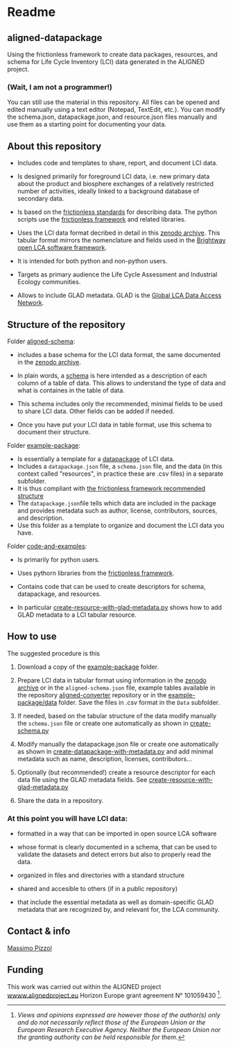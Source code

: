 # Readme

## aligned-datapackage

Using the frictionless framework to create data packages, resources, and schema for Life Cycle Inventory (LCI) data generated in the ALIGNED project.


### (Wait, I am not a programmer!)

You can still use the material in this repository. All files can be opened and edited manually using a text editor (Notepad, TextEdit, etc.). You can modify the schema.json, datapackage.json, and resource.json files manually and use them as a starting point for documenting your data.

## About this repository


- Includes code and templates to share, report, and document LCI data. 

- Is designed primarily for foreground LCI data, i.e. new primary data about the product and biosphere exchanges of a relatively restricted number of activities, ideally linked to a background database of secondary data. 

- Is based on the [frictionless standards](https://specs.frictionlessdata.io/) for describing data. The python scripts use the [frictionless framework](https://framework.frictionlessdata.io/) and related libraries.

- Uses the LCI data format decribed in detail in this [zenodo archive](). This tabular format mirrors the nomenclature and fields used in the [Brightway open LCA software framework](https://docs.brightway.dev/en/latest/).

- It is intended for both python and non-python users.

- Targets as primary audience the Life Cycle Assessment and Industrial Ecology communities. 

- Allows to include GLAD metadata. GLAD is the [Global LCA Data Access Network](https://www.globallcadataaccess.org/).


## Structure of the repository


Folder [aligned-schema](https://github.com/massimopizzol/aligned-datapackage/tree/main/aligned-schema): 

- includes a base schema for the LCI data format, the same documented in the [zenodo archive]().

-  In plain words, a [schema](https://specs.frictionlessdata.io/table-schema/#concepts) is here intended as a description of each column of a table of data. This allows to understand the type of data and what is containes in the table of data. 

-  This schema includes only the recommended, minimal fields to be used to share LCI data. Other fields can be added if needed.

-  Once you have put your LCI data in table format, use this schema to document their structure.

Folder [example-package](https://github.com/massimopizzol/aligned-datapackage/tree/main/example-package):

- Is essentially a template for a [datapackage](https://specs.frictionlessdata.io/data-package/#language) of LCI data.
- Includes a ```datapackage.json``` file, a ```schema.json``` file, and the data (in this context called "resources", in practice these are .csv files) in a separate subfolder. 
- It is thus compliant with [the frictionless framework recommended structure](https://specs.frictionlessdata.io/data-package/#illustrative-structure)
- The ```datapackage.json```file tells which data are included in the package and provides metadata such as author, license, contributors, sources, and description.
- Use this folder as a template to organize and document the LCI data you have.


Folder [code-and-examples](https://github.com/massimopizzol/aligned-datapackage/tree/main/code-and-examples):

- Is primarily for python users.

- Uses pythorn libraries from the [frictionless framework](https://framework.frictionlessdata.io/). 

- Contains code that can be used to create descriptors for schema, datapackage, and resources.

- In particular [create-resource-with-glad-metadata.py](https://github.com/massimopizzol/aligned-datapackage/blob/main/code-and-examples/create-resource-with-glad-metadata.py) shows how to add GLAD metadata to a LCI tabular resource.

## How to use

The suggested procedure is this

1. Download a copy of the [example-package](https://github.com/massimopizzol/aligned-datapackage/tree/main/example-package) folder. 

2. Prepare LCI data in tabular format using information in the [zenodo archive]() or in the ```aligned-schema.json``` file, example tables available in the repository [aligned-converter](https://github.com/massimopizzol/aligned-converter) repository or in the [example-package/data](https://github.com/massimopizzol/aligned-datapackage/tree/main/example-package/data) folder. Save the files in .csv format in the ```Data``` subfolder.

4. If needed, based on the tabular structure of the data modify manually the ```schema.json``` file or create one automatically as shown in [create-schema.py](https://github.com/massimopizzol/aligned-datapackage/blob/main/code-and-examples/create-schema.py)

5. Modify manually the datapackage.json file or create one automatically as shown in [create-datapackage-with-metadata.py](https://github.com/massimopizzol/aligned-datapackage/blob/main/code-and-examples/create-datapackage-with-metadata.py) and add minimal metadata such as name, description, licenses, contributors... 

6. Optionally (but recommended!) create a resource descriptor for each data file using the GLAD metadata fields. See [create-resource-with-glad-metadata.py](https://github.com/massimopizzol/aligned-datapackage/blob/main/code-and-examples/create-resource-with-glad-metadata.py)

7. Share the data in a repository.


### At this point you will have LCI data:

- formatted in a way that can be imported in open source LCA software 

- whose format is clearly documented in a schema, that can be used to validate the datasets and detect errors but also to properly read the data.

- organized in files and directories with a standard structure

- shared and accesible to others (if in a public repository)

- that include the essential metadata as well as domain-specific GLAD metadata that are recognized by, and relevant for, the LCA community.


## Contact & info

[Massimo Pizzol](mailto:massimo@plan.aau.dk)

## Funding

This work was carried out within the ALIGNED project [wwww.alignedproject.eu](wwww.alignedproject.eu) Horizon Europe grant agreement N° 101059430 [^1].

[^1]: _Views and opinions expressed are however those of the author(s) only and do not necessarily reflect those of the European Union or the European Research Executive Agency. Neither the European Union nor the granting authority can be held responsible for them._
